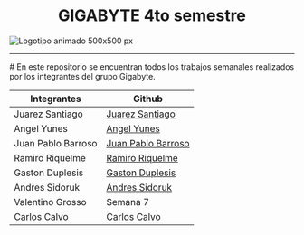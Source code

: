 <h1 align="center"> GIGABYTE 4to semestre </h1>

![Logotipo animado 500x500 px ](https://user-images.githubusercontent.com/89102749/235005691-15180c33-9a94-4912-a999-55b5bc0ed8ad.jpeg)

<hr>
# 
En este repositorio se encuentran todos los trabajos semanales realizados por los integrantes del grupo Gigabyte.

| Integrantes | Github |
| ------------ | ------------ |
|  Juarez Santiago | [Juarez Santiago](https://github.com/santijuare)  |
|  Angel Yunes | [Angel Yunes](https://github.com/angelyunes1)  |
| Juan Pablo Barroso  |  [Juan Pablo Barroso](https://github.com/juampibarroso) |
|  Ramiro Riquelme | [Ramiro Riquelme](https://github.com/RamiroRiquelme)  |
|  Gaston Duplesis | [Gaston Duplesis](https://github.com/Tongaas)  |
|  Andres Sidoruk |  [Andres Sidoruk](https://github.com/sidorukandres) |
| Valentino Grosso  | Semana 7  |
| Carlos Calvo            | [Carlos Calvo](https://github.com/rec0d3)  |


